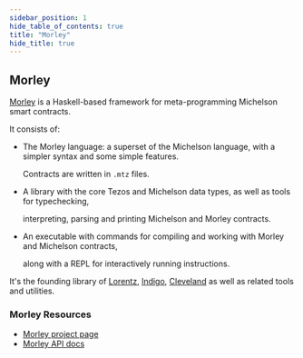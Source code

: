 ```yaml
---
sidebar_position: 1
hide_table_of_contents: true
title: "Morley"
hide_title: true
---
```


## Morley

[Morley](https://gitlab.com/morley-framework/morley/-/blob/master/code/morley/README.md) is a Haskell-based framework for meta-programming Michelson smart contracts.

It consists of:

* The Morley language: a superset of the Michelson language, with a simpler syntax and some simple features.

  Contracts are written in `.mtz` files.

* A library with the core Tezos and Michelson data types, as well as tools for typechecking,

  interpreting, parsing and printing Michelson and Morley contracts.

* An executable with commands for compiling and working with Morley and Michelson contracts,

  along with a REPL for interactively running instructions.

It's the founding library of [Lorentz](/build/smart-contracts/morley-framework/lorentz), [Indigo](/build/smart-contracts/morley-framework/indigo), [Cleveland](/build/smart-contracts/morley-framework/cleveland) as well as related tools and utilities.

### Morley Resources

* [Morley project page](https://gitlab.com/morley-framework/morley/-/blob/master/code/morley/README.md/)
* [Morley API docs](https://hackage.haskell.org/package/morley)



